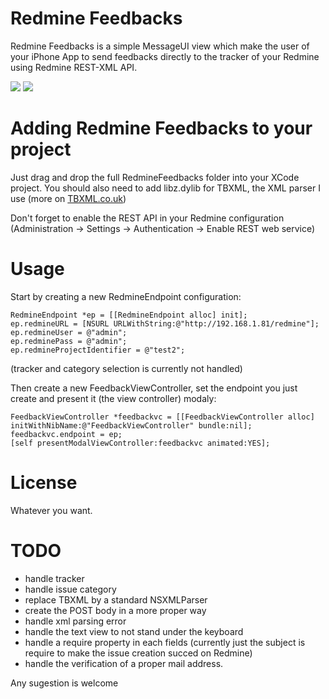 Redmine Feedbacks
=============

Redmine Feedbacks is a simple MessageUI view which make the user of your iPhone App to send feedbacks directly to the tracker of your Redmine using Redmine REST-XML API.

[![](http://dl.dropbox.com/u/2044697/staticfiles/redminefeedback/iphone-min.png)](http://dl.dropbox.com/u/2044697/staticfiles/redminefeedback/iphone.png)
[![](http://dl.dropbox.com/u/2044697/staticfiles/redminefeedback/redmine-min.png)](http://dl.dropbox.com/u/2044697/staticfiles/redminefeedback/redmine.png)

Adding Redmine Feedbacks to your project
====================================

Just drag and drop the full RedmineFeedbacks folder into your XCode project.
You should also need to add libz.dylib for TBXML, the XML parser I use (more on [TBXML.co.uk](http://tbxml.co.uk))

Don't forget to enable the REST API in your Redmine configuration (Administration -> Settings -> Authentication -> Enable REST web service)

Usage
=====

Start by creating a new RedmineEndpoint configuration:

    RedmineEndpoint *ep = [[RedmineEndpoint alloc] init];
    ep.redmineURL = [NSURL URLWithString:@"http://192.168.1.81/redmine"];
    ep.redmineUser = @"admin";
    ep.redminePass = @"admin";
    ep.redmineProjectIdentifier = @"test2";

(tracker and category selection is currently not handled)

Then create a new FeedbackViewController, set the endpoint you just create and present it (the view controller) modaly:

    FeedbackViewController *feedbackvc = [[FeedbackViewController alloc] initWithNibName:@"FeedbackViewController" bundle:nil];
    feedbackvc.endpoint = ep;
    [self presentModalViewController:feedbackvc animated:YES];


License
=======

Whatever you want.


TODO
=======

- handle tracker
- handle issue category
- replace TBXML by a standard NSXMLParser
- create the POST body in a more proper way
- handle xml parsing error
- handle the text view to not stand under the keyboard
- handle a require property in each fields (currently just the subject is require to make the issue creation succed on Redmine)
- handle the verification of a proper mail address.

Any sugestion is welcome